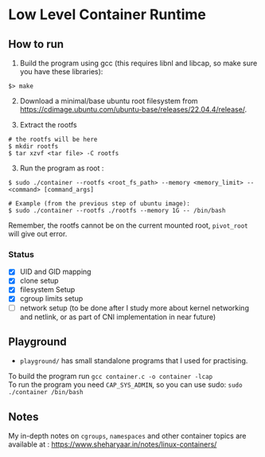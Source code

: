 # Low Level Container Runtime

## How to run

1. Build the program using gcc (this requires libnl and libcap, so make sure you have these libraries):

```shell
$> make
```

2. Download a minimal/base ubuntu root filesystem from https://cdimage.ubuntu.com/ubuntu-base/releases/22.04.4/release/.

3. Extract the rootfs
```shell
# the rootfs will be here
$ mkdir rootfs
$ tar xzvf <tar file> -C rootfs
```

3. Run the program as root :
```shell
$ sudo ./container --rootfs <root_fs_path> --memory <memory_limit> -- <command> [command_args]

# Example (from the previous step of ubuntu image):
$ sudo ./container --rootfs ./rootfs --memory 1G -- /bin/bash
```

Remember, the rootfs cannot be on the current mounted root, `pivot_root` will give out error.

### Status

- [X] UID and GID mapping
- [X] clone setup
- [X] filesystem Setup
- [X] cgroup limits setup
- [ ] network setup (to be done after I study more about kernel networking and netlink, or as part of CNI implementation in near future)

## Playground

- `playground/` has small standalone programs that I used for practising. 

To build the program run `gcc container.c -o container -lcap` <br />
To run the program you need `CAP_SYS_ADMIN`, so you can use sudo: `sudo ./container /bin/bash`

## Notes

My in-depth notes on `cgroups`, `namespaces` and other container topics are available at : https://www.sheharyaar.in/notes/linux-containers/

